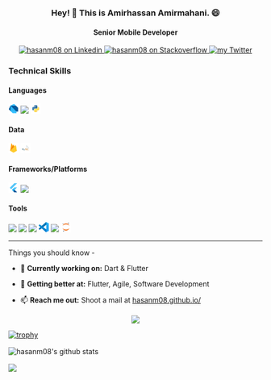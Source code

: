 <h3 align="center">Hey! 👋 This is Amirhassan Amirmahani. 😄 </h3>
<h4 align="center">Senior Mobile Developer</h4>
<p align="center">
  <a href="https://www.linkedin.com/in/hasanm08/" target="_blank">
  <img alt="hasanm08 on Linkedin" src="https://avatars3.githubusercontent.com/u/357098?s=200&v=4" width="40" height="40" >
  </a>
  <a href="https://stackoverflow.com/users/14041364" target="_blank">
    <img alt="hasanm08 on Stackoverflow" src="https://stackoverflow.design/assets/img/logos/talent/talent-logo-compact.svg" width="100" height="40" >
  </a>
  <a href="https://twitter.com/hasanm08" target="_blank">
    <img alt="my Twitter" src="https://cdn.cms-twdigitalassets.com/content/dam/developer-twitter/images/Twitter_logo_blue_48.png" width="40" height="40" >
  </a>
  
</p>

<p align="center">

### Technical Skills

#### Languages

<code><img height="20" src="https://raw.githubusercontent.com/github/explore/80688e429a7d4ef2fca1e82350fe8e3517d3494d/topics/dart/dart.png"></code>
<code><img height="20" src="https://cdn.worldvectorlogo.com/logos/c--4.svg"></code>
<code><img height="20" src="https://raw.githubusercontent.com/github/explore/80688e429a7d4ef2fca1e82350fe8e3517d3494d/topics/python/python.png"></code>

#### Data

<code><img height="20" src="https://raw.githubusercontent.com/github/explore/80688e429a7d4ef2fca1e82350fe8e3517d3494d/topics/firebase/firebase.png"></code>
<code><img height="20" src="https://raw.githubusercontent.com/github/explore/80688e429a7d4ef2fca1e82350fe8e3517d3494d/topics/mysql/mysql.png"></code>

#### Frameworks/Platforms

<code><img height="20" src="https://raw.githubusercontent.com/github/explore/cebd63002168a05a6a642f309227eefeccd92950/topics/flutter/flutter.png"></code>
<code><img height="20" src="https://www.ambient-it.net/wp-content/uploads/2016/04/wpf-logo-175.png"></code>

#### Tools

<code><img height="20" src="https://cdn.worldvectorlogo.com/logos/gitlab.svg"></code>
<code><img height="20" src="https://cdn.worldvectorlogo.com/logos/github-icon-1.svg"></code>
<code><img height="20" src="https://cdn.worldvectorlogo.com/logos/git-bash.svg"></code>
<code><img height="20" src="https://raw.githubusercontent.com/github/explore/80688e429a7d4ef2fca1e82350fe8e3517d3494d/topics/visual-studio-code/visual-studio-code.png"></code>
<code><img height="20" src="https://uxwing.com/wp-content/themes/uxwing/download/10-brands-and-social-media/android-studio.svg"></code>
<code><img height="20" src="https://raw.githubusercontent.com/github/explore/80688e429a7d4ef2fca1e82350fe8e3517d3494d/topics/jupyter-notebook/jupyter-notebook.png"></code>
</p>

---

Things you should know -

- 🔭 <b>Currently working on:</b> Dart & Flutter
- 🌱 <b>Getting better at:</b> Flutter, Agile, Software Development

- 📫 <b>Reach me out:</b> Shoot a mail at <a href="https://hasanm08.github.io" target="_blank">hasanm08.github.io/</a>

<p align='center'>
<img align='center' src="https://visitor-badge.glitch.me/badge?page_id=hasanm08.visitor-badge">
<p/>

[![trophy](https://github-profile-trophy.vercel.app/?username=hasanm08&theme=onedark)](https://github.com/ryo-ma/github-profile-trophy)

<img align="center" src="https://github-readme-stats.vercel.app/api?username=hasanm08&show_icons=true&include_all_commits=true&theme=tokyonight&hide_border=true" alt="hasanm08's github stats" /></a>

<img align="center" src="https://github-readme-stats.vercel.app/api/top-langs/?username=hasanm08&layout=compact&theme=tokyonight&hide_border=true" /></a>
